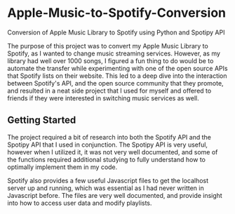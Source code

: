 # Apple-Music-to-Spotify-Conversion
Conversion of Apple Music Library to Spotify using Python and Spotipy API

The purpose of this project was to convert my Apple Music Library to Spotify, as I wanted to change music streaming services. 
However, as my library had well over 1000 songs, I figured a fun thing to do would be to automate the transfer while experimenting 
with one of the open source APIs that Spotify lists on their website. This led to a deep dive into the interaction between 
Spotify's API, and the open source community that they promote, and resulted in a neat side project that I used for myself
and offered to friends if they were interested in switching music services as well. 


## Getting Started

The project required a bit of research into both the Spotify API and the Spotipy API that I used in conjunction.
The Spotipy API is very useful, however when I utilized it, it was not very well documented, and some of the functions required 
additional studying to fully understand how to optimally implement them in my code.

Spotify also provides a few useful Javascript files to get the localhost server up and running, which was essential as I had never 
written in Javascript before. The files are very well documented, and provide insight into how to access user data and modify playlists.


